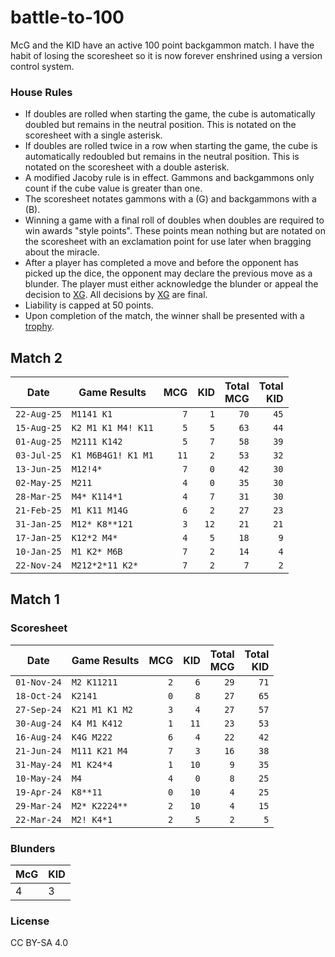 # battle-to-100

McG and the KID have an active 100 point backgammon match. I have the habit
of losing the scoresheet so it is now forever enshrined using a version
control system.

### House Rules

- If doubles are rolled when starting the game, the cube is automatically
doubled but remains in the neutral position. This is notated on the
scoresheet with a single asterisk.
- If doubles are rolled twice in a row when starting the game, the cube
is automatically redoubled but remains in the neutral position. This is
notated on the scoresheet with a double asterisk.
- A modified Jacoby rule is in effect. Gammons and backgammons only count
if the cube value is greater than one.
- The scoresheet notates gammons with a (G) and backgammons with a (B).
- Winning a game with a final roll of doubles when doubles are required
to win awards "style points". These points mean nothing but are notated on the
scoresheet with an exclamation point for use later when bragging about the
miracle.
- After a player has completed a move and before the opponent has picked up
the dice, the opponent may declare the previous move as a blunder. The player must
either acknowledge the blunder or appeal the decision to [XG](https://www.extremegammon.com/).
All decisions by [XG](https://www.extremegammon.com/) are final. 
- Liability is capped at 50 points.
- Upon completion of the match, the winner shall be presented with a [trophy](https://www.yourprops.com/Puggy-Weaver-Bowling-Record-Trophy-original-set-dressing-pieces-Married-With-Children-TV-1987-YP821656.html).

## Match 2

| Date        | Game Results        | MCG  | KID  | Total<br/>MCG | Total<br/>KID |
|-------------|---------------------|-----:|-----:|--------------:|--------------:|
| `22-Aug-25` | `M1141 K1`          |  `7` |  `1` |          `70` |         `45`  |
| `15-Aug-25` | `K2 M1 K1 M4! K11`  |  `5` |  `5` |          `63` |         `44`  | 
| `01-Aug-25` | `M2111 K142`        |  `5` |  `7` |          `58` |         `39`  |
| `03-Jul-25` | `K1 M6B4G1! K1 M1`  | `11` |  `2` |          `53` |         `32`  |
| `13-Jun-25` | `M12!4*`            |  `7` |  `0` |          `42` |         `30`  |
| `02-May-25` | `M211`              |  `4` |  `0` |          `35` |         `30`  |
| `28-Mar-25` | `M4* K114*1`        |  `4` |  `7` |          `31` |         `30`  |
| `21-Feb-25` | `M1 K11 M14G`       |  `6` |  `2` |          `27` |         `23`  |
| `31-Jan-25` | `M12* K8**121`      |  `3` | `12` |          `21` |         `21`  |
| `17-Jan-25` | `K12*2 M4*`         |  `4` |  `5` |          `18` |          `9`  |
| `10-Jan-25` | `M1 K2* M6B  `      |  `7` |  `2` |          `14` |          `4`  | 
| `22-Nov-24` | `M212*2*11 K2*`     |  `7` |  `2` |           `7` |          `2`  | 


## Match 1

### Scoresheet

| Date        | Game Results      | MCG  | KID  | Total<br/>MCG | Total<br/>KID |
|-------------|-------------------|-----:|-----:|--------------:|--------------:|
| `01-Nov-24` | `M2 K11211`       |  `2` |  `6` |          `29` |         `71`  | 
| `18-Oct-24` | `K2141`           |  `0` |  `8` |          `27` |         `65`  |
| `27-Sep-24` | `K21 M1 K1 M2`    |  `3` |  `4` |          `27` |         `57`  |
| `30-Aug-24` | `K4 M1 K412`      |  `1` | `11` |          `23` |         `53`  |
| `16-Aug-24` | `K4G M222`        |  `6` |  `4` |          `22` |         `42`  |
| `21-Jun-24` | `M111 K21 M4`     |  `7` |  `3` |          `16` |         `38`  | 
| `31-May-24` | `M1 K24*4`        |  `1` | `10` |           `9` |         `35`  |
| `10-May-24` | `M4`              |  `4` |  `0` |           `8` |         `25`  |
| `19-Apr-24` | `K8**11`          |  `0` | `10` |           `4` |         `25`  |
| `29-Mar-24` | `M2* K2224**`     |  `2` | `10` |           `4` |         `15`  | 
| `22-Mar-24` | `M2! K4*1`        |  `2` |  `5` |           `2` |          `5`  |

### Blunders

| McG | KID |
|-----|-----|
| 4   | 3   |

### License

CC BY-SA 4.0
